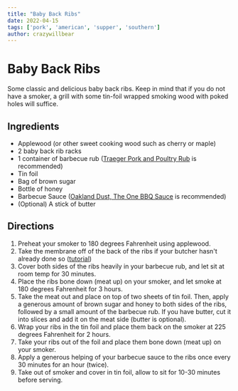 ```yaml
---
title: "Baby Back Ribs"
date: 2022-04-15
tags: ['pork', 'american', 'supper', 'southern']
author: crazywillbear
---
```


# Baby Back Ribs

Some classic and delicious baby back ribs. Keep in mind that if you do not have a smoker, a grill with some tin-foil wrapped smoking wood with poked holes will suffice.

## Ingredients

- Applewood (or other sweet cooking wood such as cherry or maple)
- 2 baby back rib racks
- 1 container of barbecue rub ([Traeger Pork and Poultry Rub](https://www.traeger.com/rubs-spices/pork-poultry) is recommended)
- Tin foil
- Bag of brown sugar
- Bottle of honey
- Barbecue Sauce ([Oakland Dust, The One BBQ Sauce](https://www.sincerelysf.com/products/oakland-dust-the-one-bbq-sauce-1) is recommended)
- (Optional) A stick of butter

## Directions

1. Preheat your smoker to 180 degrees Fahrenheit using applewood.
2. Take the membrane off of the back of the ribs if your butcher hasn't already done so ([tutorial](https://www.youtube.com/watch?v=uQVIMKDpZfg))
3. Cover both sides of the ribs heavily in your barbecue rub, and let sit at room temp for 30 minutes.
4. Place the ribs bone down (meat up) on your smoker, and let smoke at 180 degrees Fahrenheit for 3 hours.
5. Take the meat out and place on top of two sheets of tin foil. Then, apply a generous amount of brown sugar and honey to both sides of the ribs, followed by a small amount of the barbecue rub. If you have butter, cut it into slices and add it on the meat side (butter is optional).
6. Wrap your ribs in the tin foil and place them back on the smoker at 225 degrees Fahrenheit for 2 hours.
7. Take your ribs out of the foil and place them bone down (meat up) on your smoker.
8. Apply a generous helping of your barbecue sauce to the ribs once every 30 minutes for an hour (twice).
9. Take out of smoker and cover in tin foil, allow to sit for 10-30 minutes before serving.
